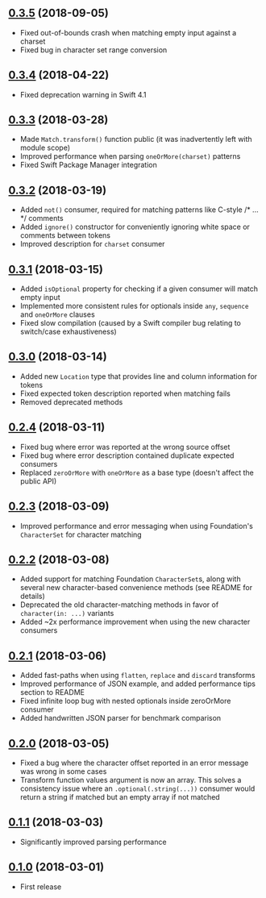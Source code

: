 ## [0.3.5](https://github.com/nicklockwood/Consumer/releases/tag/0.3.5) (2018-09-05)

- Fixed out-of-bounds crash when matching empty input against a charset
- Fixed bug in character set range conversion

## [0.3.4](https://github.com/nicklockwood/Consumer/releases/tag/0.3.4) (2018-04-22)

- Fixed deprecation warning in Swift 4.1

## [0.3.3](https://github.com/nicklockwood/Consumer/releases/tag/0.3.3) (2018-03-28)

- Made `Match.transform()` function public (it was inadvertently left with module scope)
- Improved performance when parsing `oneOrMore(charset)` patterns
- Fixed Swift Package Manager integration

## [0.3.2](https://github.com/nicklockwood/Consumer/releases/tag/0.3.2) (2018-03-19)

- Added `not()` consumer, required for matching patterns like C-style /* ... */ comments
- Added `ignore()` constructor for conveniently ignoring white space or comments between tokens
- Improved description for `charset` consumer

## [0.3.1](https://github.com/nicklockwood/Consumer/releases/tag/0.3.1) (2018-03-15)

- Added `isOptional` property for checking if a given consumer will match empty input
- Implemented more consistent rules for optionals inside `any`, `sequence` and `oneOrMore` clauses
- Fixed slow compilation (caused by a Swift compiler bug relating to switch/case exhaustiveness)

## [0.3.0](https://github.com/nicklockwood/Consumer/releases/tag/0.3.0) (2018-03-14)

- Added new `Location` type that provides line and column information for tokens
- Fixed expected token description reported when matching fails
- Removed deprecated methods

## [0.2.4](https://github.com/nicklockwood/Consumer/releases/tag/0.2.4) (2018-03-11)

- Fixed bug where error was reported at the wrong source offset 
- Fixed bug where error description contained duplicate expected consumers
- Replaced `zeroOrMore` with `oneOrMore` as a base type (doesn't affect the public API)

## [0.2.3](https://github.com/nicklockwood/Consumer/releases/tag/0.2.3) (2018-03-09)

- Improved performance and error messaging when using Foundation's `CharacterSet` for character matching

## [0.2.2](https://github.com/nicklockwood/Consumer/releases/tag/0.2.2) (2018-03-08)

- Added support for matching Foundation `CharacterSet`s, along with several new character-based convenience methods (see README for details)
- Deprecated the old character-matching methods in favor of `character(in: ...)` variants
- Added ~2x performance improvement when using the new character consumers

## [0.2.1](https://github.com/nicklockwood/Consumer/releases/tag/0.2.1) (2018-03-06)

- Added fast-paths when using `flatten`, `replace` and `discard` transforms
- Improved performance of JSON example, and added performance tips section to README
- Fixed infinite loop bug with nested optionals inside zeroOrMore consumer
- Added handwritten JSON parser for benchmark comparison

## [0.2.0](https://github.com/nicklockwood/Consumer/releases/tag/0.2.0) (2018-03-05)

- Fixed a bug where the character offset reported in an error message was wrong in some cases
- Transform function values argument is now an array. This solves a consistency issue where an `.optional(.string(...))` consumer would return a string if matched but an empty array if not matched

## [0.1.1](https://github.com/nicklockwood/Consumer/releases/tag/0.1.1) (2018-03-03)

- Significantly improved parsing performance

## [0.1.0](https://github.com/nicklockwood/Consumer/releases/tag/0.1.0) (2018-03-01)

- First release
